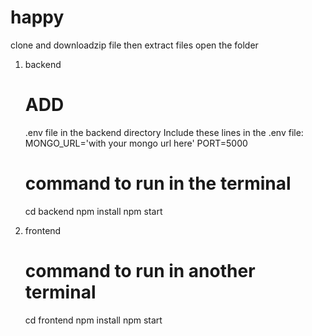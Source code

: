 # happy
clone and downloadzip file then extract files
open the folder

1. backend  
    # ADD 
    .env file in the backend directory
    Include these lines in the .env file:
            MONGO_URL='with your mongo url here'
            PORT=5000

    # command to run in the terminal
    cd backend
    npm install
    npm start

2. frontend
    # command to run in another terminal
    cd frontend
    npm install
    npm start